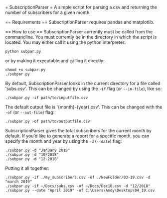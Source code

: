 = SubscriptionParser =
A simple script for parsing a csv and returning the number of subscribers for a
given month.

== Requirements ==
SubscriptionParser requires pandas and matplotlib.

== How to use ==
SubscriptionParser currently must be called from the commandline. 
You must currently be in the directory in which the script is located. 
You may either call it using the python interpreter:

```
python subpar.py
```

or by making it executable and calling it directly:

```
chmod +x subpar.py
./subpar.py
```

By default, SubscriptionParser looks in the current directory for a file called
'subs.csv'. This can be changed by using the `-if` flag (or `--in-file`),
like so:

```
./subpar.py -if path/to/inputfile.csv
```

The default output file is '{month}-{year}.csv'. This can be changed with the
`-of` (or `--out-file`) flag:

```
./subpar.py -of path/to/outputfile.csv
```

SubscriptionParser gives the total subscribers for the current month by
default. If you'd like to generate a report for a specific month, you can
specify the month and year by using the `-d` (`--date`) flag:

```
./subpar.py -d "January 2019"
./subpar.py -d "10/2018"
./subpar.py -d "12-2018"
```

Putting it all together:

```
./subpar.py -if ./my_subscribers.csv -of ./NewFolder/03-19.csv -d "march 2019"
./subpar.py -if ~/Docs/subs.csv -of ~/Docs/Dec18.csv -d "12/2018"
./subpar.py --date "April 2019" -of C:\Users\Andy\Desktop\04_19.csv
```


